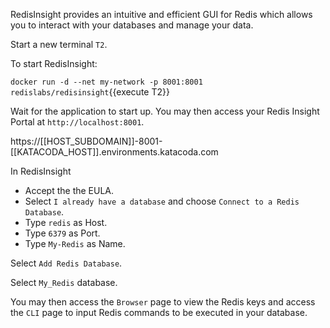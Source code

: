 RedisInsight provides an intuitive and efficient GUI for Redis which allows you to interact with your databases and manage your data.

Start a new terminal `T2`.

To start RedisInsight:

`docker run -d --net my-network -p 8001:8001 redislabs/redisinsight`{{execute T2}}

Wait for the application to start up. You may then access your Redis Insight Portal at `http://localhost:8001`.

 https://[[HOST_SUBDOMAIN]]-8001-[[KATACODA_HOST]].environments.katacoda.com
 
In RedisInsight
* Accept the the EULA. 
* Select `I already have a database` and choose `Connect to a Redis Database`.
* Type `redis` as Host.
* Type `6379` as Port.
* Type `My-Redis` as Name. 

Select `Add Redis Database`.

Select `My_Redis` database. 

You may then access the `Browser` page to view the Redis keys and access the `CLI` page to input Redis commands to be executed in your database.




